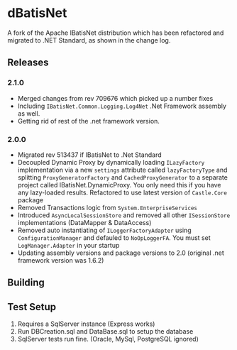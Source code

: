 # dBatisNet
A fork of the Apache IBatisNet distribution which has been refactored and migrated to .NET Standard, as shown in the change log.

## Releases

### 2.1.0
* Merged changes from rev 709676 which picked up a number fixes 
* Including `IBatisNet.Common.Logging.Log4Net` .Net Framework assembly as well. 
* Getting rid of rest of the .net framework version.

### 2.0.0
* Migrated rev 513437 if IBatisNet to .Net Standard
* Decoupled Dynamic Proxy by dynamically loading `ILazyFactory` implementation via a new `settings` 
attribute called `lazyFactoryType` and splitting `ProxyGeneratorFactory` and `CachedProxyGenerator` to
a separate project called IBatisNet.DynamicProxy. You only need this if you have any lazy-loaded results. Refactored to use latest version of `Castle.Core` package
* Removed Transactions logic from `System.EnterpriseServices`
* Introduced `AsyncLocalSessionStore` and removed all other `ISessionStore` implementations (DataMapper & DataAccess)
* Removed auto instantiating of `ILoggerFactoryAdapter` using `ConfigurationManager` and defauled to `NoOpLoggerFA`. You must set `LogManager.Adapter` in your startup
* Updating assembly versions and package versions to 2.0 (original .net framework version was 1.6.2)

## Building



## Test Setup

1. Requires a SqlServer instance (Express works) 
2. Run DBCreation.sql and DataBase.sql to setup the database
3. SqlServer tests run fine. (Oracle, MySql, PostgreSQL ignored)
